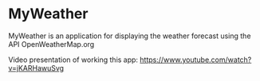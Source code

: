 # MyWeather

MyWeather is an application for displaying the weather forecast using the API OpenWeatherMap.org

Video presentation of working this app:
https://www.youtube.com/watch?v=jKARHawuSvg

